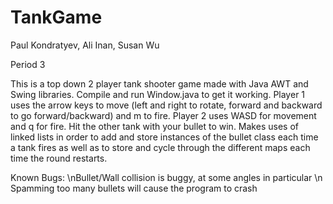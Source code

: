 # TankGame
Paul Kondratyev, Ali Inan, Susan Wu

Period 3

This is a top down 2 player tank shooter game made with Java AWT and Swing libraries.
Compile and run Window.java to get it working.
Player 1 uses the arrow keys to move (left and right to rotate, forward and backward to go forward/backward)
and m to fire.
Player 2 uses WASD for movement and q for fire.
Hit the other tank with your bullet to win.
Makes uses of linked lists in order to add and store instances of the bullet class each time a tank fires as well as to store and cycle through the different maps each time the round restarts.

Known Bugs:
\nBullet/Wall collision is buggy, at some angles in particular
\n Spamming too many bullets will cause the program to crash
